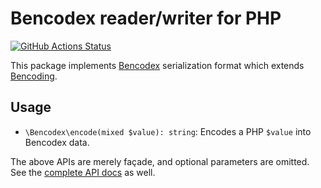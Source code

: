Bencodex reader/writer for PHP
==============================

[![GitHub Actions Status][]][GitHub Actions]

[GitHub Actions Status]: https://github.com/dahlia/bencodex-php/actions/workflows/test.yaml/badge.svg
[GitHub Actions]: https://github.com/dahlia/bencodex-php/actions/workflows/test.yaml

This package implements [Bencodex] serialization format which extends
[Bencoding].


Usage
-----

- `\Bencodex\encode(mixed $value): string`: Encodes a PHP `$value` into Bencodex
  data.

The above APIs are merely façade, and optional parameters are omitted.
See the [complete API docs][1] as well.

[1]: https://dahlia.github.io/bencodex-php/


[Bencodex]: https://bencodex.org/
[Bencoding]: https://www.bittorrent.org/beps/bep_0003.html#bencoding
